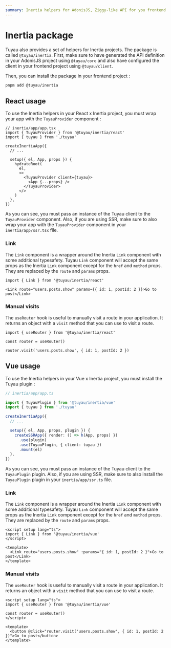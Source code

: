 ```yaml
---
summary: Inertia helpers for AdonisJS, Ziggy-like API for you frontend application.
---
```


# Inertia package

Tuyau also provides a set of helpers for Inertia projects. The package is called `@tuyau/inertia`. First, make sure to have generated the API definition in your AdonisJS project using `@tuyau/core` and also have configured the client in your frontend project using `@tuyau/client`.

Then, you can install the package in your frontend project :

```bash
pnpm add @tuyau/inertia
```
## React usage

To use the Inertia helpers in your React x Inertia project, you must wrap your app with the `TuyauProvider` component :

```tsx
// inertia/app/app.tsx
import { TuyauProvider } from '@tuyau/inertia/react'
import { tuyau } from './tuyau'

createInertiaApp({
  // ...

  setup({ el, App, props }) {
    hydrateRoot(
      el,
      <>
        <TuyauProvider client={tuyau}>
          <App {...props} />
        </TuyauProvider>
      </>
    )
  },
})
```

As you can see, you must pass an instance of the Tuyau client to the `TuyauProvider` component. Also, if you are using SSR, make sure to also wrap your app with the `TuyauProvider` component in your `inertia/app/ssr.tsx` file.

### Link

The `Link` component is a wrapper around the Inertia `Link` component with some additional typesafety. Tuyau `Link` component will accept the same props as the Inertia `Link` component except for the `href` and `method` props. They are replaced by the `route` and `params` props.

```tsx
import { Link } from '@tuyau/inertia/react'

<Link route="users.posts.show" params={{ id: 1, postId: 2 }}>Go to post</Link>
```

### Manual visits

The `useRouter` hook is useful to manually visit a route in your application. It returns an object with a `visit` method that you can use to visit a route.

```tsx
import { useRouter } from '@tuyau/inertia/react'

const router = useRouter()

router.visit('users.posts.show', { id: 1, postId: 2 })
```


## Vue usage

To use the Inertia helpers in your Vue x Inertia project, you must install the Tuyau plugin :

```ts
// inertia/app/app.ts

import { TuyauPlugin } from '@tuyau/inertia/vue'
import { tuyau } from './tuyau'

createInertiaApp({
  // ...

  setup({ el, App, props, plugin }) {
    createSSRApp({ render: () => h(App, props) })
      .use(plugin)
      .use(TuyauPlugin, { client: tuyau })
      .mount(el)
  },
})
```

As you can see, you must pass an instance of the Tuyau client to the `TuyauPlugin` plugin. Also, if you are using SSR, make sure to also install the `TuyauPlugin` plugin in your `inertia/app/ssr.ts` file.

### Link

The `Link` component is a wrapper around the Inertia `Link` component with some additional typesafety. Tuyau `Link` component will accept the same props as the Inertia `Link` component except for the `href` and `method` props. They are replaced by the `route` and `params` props.

```vue
<script setup lang="ts">
import { Link } from '@tuyau/inertia/vue'
</script>

<template>
  <Link route="users.posts.show" :params="{ id: 1, postId: 2 }">Go to post</Link>
</template>
```

### Manual visits

The `useRouter` hook is useful to manually visit a route in your application. It returns an object with a `visit` method that you can use to visit a route.


```vue
<script setup lang="ts">
import { useRouter } from '@tuyau/inertia/vue'

const router = useRouter()
</script>

<template>
  <button @click="router.visit('users.posts.show', { id: 1, postId: 2 })">Go to post</button>
</template>
```
